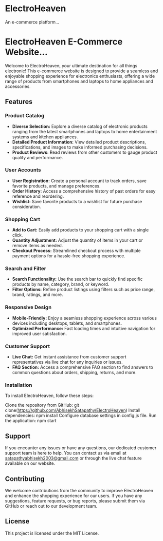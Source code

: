 # ElectroHeaven
An e-commerce platform...
# ElectroHeaven E-Commerce Website...

Welcome to ElectroHeaven, your ultimate destination for all things electronic! This e-commerce website is designed to provide a seamless and enjoyable shopping experience for electronics enthusiasts, offering a wide range of products from smartphones and laptops to home appliances and accessories.

## Features

### Product Catalog
- **Diverse Selection:** Explore a diverse catalog of electronic products ranging from the latest smartphones and laptops to home entertainment systems and kitchen appliances.
- **Detailed Product Information:** View detailed product descriptions, specifications, and images to make informed purchasing decisions.
- **Product Reviews:** Read reviews from other customers to gauge product quality and performance.

### User Accounts
- **User Registration:** Create a personal account to track orders, save favorite products, and manage preferences.
- **Order History:** Access a comprehensive history of past orders for easy reference and reordering.
- **Wishlist:** Save favorite products to a wishlist for future purchase consideration.

### Shopping Cart
- **Add to Cart:** Easily add products to your shopping cart with a single click.
- **Quantity Adjustment:** Adjust the quantity of items in your cart or remove items as needed.
- **Checkout Process:** Streamlined checkout process with multiple payment options for a hassle-free shopping experience.

### Search and Filter
- **Search Functionality:** Use the search bar to quickly find specific products by name, category, brand, or keyword.
- **Filter Options:** Refine product listings using filters such as price range, brand, ratings, and more.

### Responsive Design
- **Mobile-Friendly:** Enjoy a seamless shopping experience across various devices including desktops, tablets, and smartphones.
- **Optimized Performance:** Fast loading times and intuitive navigation for improved user satisfaction.

### Customer Support
- **Live Chat:** Get instant assistance from customer support representatives via live chat for any inquiries or issues.
- **FAQ Section:** Access a comprehensive FAQ section to find answers to common questions about orders, shipping, returns, and more.

### Installation
To install ElectroHeaven, follow these steps:

Clone the repository from GitHub: git clone(https://github.com/AbhisekhSatapathy/ElectroHeaven)
Install dependencies: npm install
Configure database settings in config.js file.
Run the application: npm start

## Support

If you encounter any issues or have any questions, our dedicated customer support team is here to help. You can contact us via email at satapathyabhisekh2003@gmail.com or through the live chat feature available on our website.

## Contributing

We welcome contributions from the community to improve ElectroHeaven and enhance the shopping experience for our users. If you have any suggestions, feature requests, or bug reports, please submit them via GitHub or reach out to our development team.

## License

This project is licensed under the MIT License.
